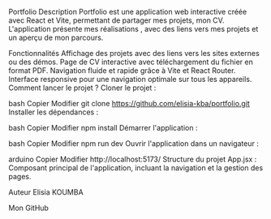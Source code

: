 Portfolio
Description
Portfolio est une application web interactive créée avec React et Vite, permettant de partager mes projets, mon CV. L'application présente mes réalisations , avec des liens vers mes projets et un aperçu de mon parcours.

Fonctionnalités
Affichage des projets avec des liens vers les sites externes ou des démos.
Page de CV interactive avec téléchargement du fichier en format PDF.
Navigation fluide et rapide grâce à Vite et React Router.
Interface responsive pour une navigation optimale sur tous les appareils.
Comment lancer le projet ?
Cloner le projet :

bash
Copier
Modifier
git clone https://github.com/elisia-kba/portfolio.git
Installer les dépendances :

bash
Copier
Modifier
npm install
Démarrer l'application :

bash
Copier
Modifier
npm run dev
Ouvrir l'application dans un navigateur :

arduino
Copier
Modifier
http://localhost:5173/
Structure du projet
App.jsx : Composant principal de l'application, incluant la navigation et la gestion des pages.

Auteur
Elisia KOUMBA

Mon GitHub

